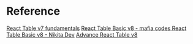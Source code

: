 # Reference

[React Table v7 fundamentals](https://www.youtube.com/watch?v=YwP4NAZGskg&list=PLC3y8-rFHvwgWTSrDiwmUsl4ZvipOw9Cz)
[React Table Basic v8 - mafia codes ](https://www.youtube.com/watch?v=AuLg79Th3xE)
[React Table Basic v8 - Nikita Dev](https://www.youtube.com/watch?v=CjqG277Hmgg)
[Advance React Table v8 ](https://www.youtube.com/watch?v=fL8VlLe8Upo&list=PLcuAByNrzwnj1az88-vpnwj-tDp4eCwXi)
